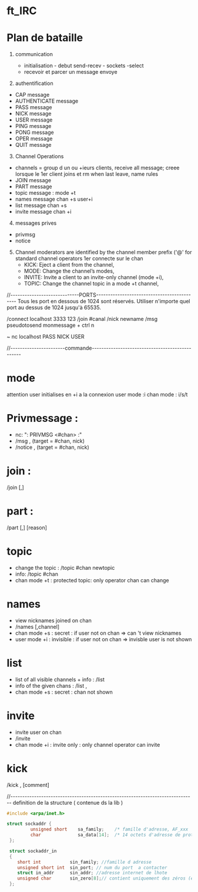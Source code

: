 # ft_IRC

# Plan de bataille 

1. communication
	- initialisation - debut send-recev - sockets -select
	- recevoir et parcer un message envoye

2. authentification 
- CAP message
- AUTHENTICATE message
- PASS message
- NICK message
- USER message
- PING message
- PONG message
- OPER message
- QUIT message

3. Channel Operations
- channels = group d un ou +ieurs clients, receive all message; creee lorsque le 1er client joins et rm when last leave, name rules
- JOIN message
- PART message
- topic message : mode +t
- names message chan +s  user+i
- list message chan +s
- invite message chan +i

4. messages prives
-	privmsg
- notice

5. Channel moderators are identified by the channel member prefix ('@' for standard channel operators
1er connecte sur le chan
	- KICK: Eject a client from the channel,
	- MODE: Change the channel’s modes,
	- INVITE: Invite a client to an invite-only channel (mode +i),
	- TOPIC: Change the channel topic in a mode +t channel,  
	
//-----------------------------PORTS--------------------------------------------
Tous les port en dessous de 1024 sont réservés.
Utiliser n'importe quel port au dessus de 1024 jusqu'à 65535.

/connect localhost 3333 123
/join #canal
/nick newname
/msg pseudotosend monmessage + ctrl n

~ nc localhost <port>
PASS <pass>
NICK <nick>
USER <nick> <user> <user> <user>




//-----------------------commande------------------------------------------------
# mode
attention user initialises en +i a la connexion
user mode :i
chan mode : i/s/t

# Privmessage :
- nc: ": <nickname> PRIVMSG <#chan> :<message>"
- /msg <target>,<target> <texte> (target = #chan, nick)
- /notice <target>,<target> <texte> (target = #chan, nick)

# join :
/join <chan>[,<chan>]

# part :
/part <chan>[,<chan>] [reason]

# topic
- change the topic : /topic #chan newtopic
- info: /topic #chan
- chan mode +t : protected topic: only operator chan can change

# names
- view nicknames joined on chan
- /names <channel>[,channel] 
- chan mode +s : secret : if user not on chan => can 't view nicknames
- user mode +i : invisible : if user not on chan => invisble user is not shown

# list
- list of all visible channels  + info : /list
- info of the given chans : /list <chan>,<chan>
- chan mode +s : secret : chan not shown

# invite
- invite user on chan
- /invite <nickname><channel>
- chan mode +i : invite only : only channel operator can invite

# kick
/kick <chan> <user>,<user> [comment]


//------------------------------------------------------------------------------
definition de la structure ( contenue ds la lib )
```c
#include <arpa/inet.h>

struct sockaddr {
         unsigned short    sa_family;    /* famille d'adresse, AF_xxx        */
         char              sa_data[14];  /* 14 octets d'adresse de protocole */
 };

 struct sockaddr_in
 {
 	short int			sin_family; //famille d adresse
 	unsigned short int	sin_port; // num du port  a contacter
 	struct in_addr		sin_addr; //adresse internet de lhote
 	unsigned char		sin_zero[8];// contient uniquement des zéros (étant donné que l'adresse IP et le port occupent 6 octets, les 8 octets restants doivent être à zéro)
 };